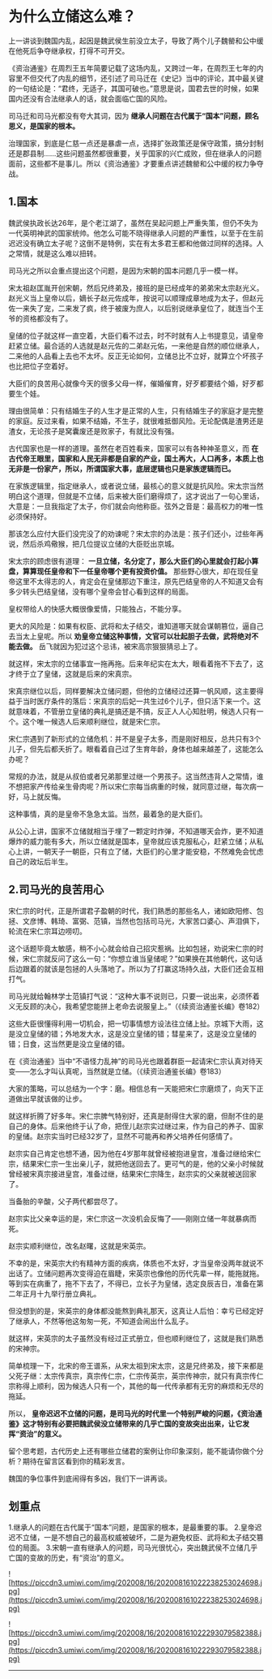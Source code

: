 # 为什么立储这么难？

上一讲谈到魏国内乱，起因是魏武侯生前没立太子，导致了两个儿子魏罃和公中缓在他死后争夺继承权，打得不可开交。

《资治通鉴》在周烈王五年简要记载了这场内乱，又跨过一年，在周烈王七年的内容里不但交代了内乱的细节，还引述了司马迁在《史记》当中的评论，其中最关键的一句结论是：“君终，无适子，其国可破也。”意思是说，国君去世的时候，如果国内还没有合法继承人的话，就会面临亡国的风险。

司马迁和司马光都没有夸大其词，因为 **继承人问题在古代属于“国本”问题，顾名思义，是国家的根本。**

治理国家，到底是仁慈一点还是暴虐一点，选择扩张政策还是保守政策，搞分封制还是郡县制……这些问题虽然都很重要，关乎国家的兴亡成败，但在继承人的问题面前，这些都不是事儿。所以《资治通鉴》才要重点讲述魏罃和公中缓的权力争夺战。

## 1.国本

魏武侯执政长达26年，是个老江湖了，虽然在吴起问题上严重失策，但仍不失为一代英明神武的国家统帅。他怎么可能不晓得继承人问题的严重性，以至于在生前迟迟没有确立太子呢？这倒不是特例，实在有太多君王都和他做过同样的选择。人之常情，就是这么难以扭转。

司马光之所以会重点提出这个问题，是因为宋朝的国本问题几乎一模一样。

宋太祖赵匡胤开创宋朝，然后兄终弟及，接班的是已经成年的弟弟宋太宗赵光义。赵光义当上皇帝以后，嫡长子赵元佐成年，按说可以顺理成章地成为太子，但赵元佐一来失了宠，二来发了疯，终于被废为庶人，以后别说继承皇位了，就连当个王爷的资格都没有了。

皇储的位子就这样一直空着，大臣们看不过去，时不时就有人上书提意见，请皇帝赶紧立储。最合适的人选就是赵元佐的二弟赵元佑，一来他是自然的顺位继承人，二来他的人品看上去也不太坏。反正无论如何，立储总比不立好，就算立个坏孩子也比把位子空着好。

大臣们的良苦用心就像今天的很多父母一样，催婚催育，好歹都要结个婚，好歹都要生个娃。

理由很简单：只有结婚生子的人生才是正常的人生，只有结婚生子的家庭才是完整的家庭。反过来看，如果不结婚，不生子，就很难抵御风险。无论配偶是渣男还是渣女，无论孩子是窝囊废还是败家子，有就比没有强。

古代国家也是一样的道理。虽然在老百姓看来，国家可以有各种神圣意义，而 **在古代帝王眼里，国家和人民无非都是自家的产业，国土再大，人口再多，本质上也无非是一份家产，所以，所谓国家大事，底层逻辑也只是家族逻辑而已。**

在家族逻辑里，指定继承人，或者说立储，最核心的意义就是抗风险。宋太宗当然明白这个道理，但就是不立储，后来被大臣们磨得烦了，这才说出了一句心里话，大意是：一旦我指定了太子，你们就会向他称臣。弦外之音是：最高权力的唯一性必须保持好。

那该怎么应付大臣们没完没了的劝谏呢？宋太宗的办法是：孩子们还小，过些年再说，然后杀鸡儆猴，把几位提议立储的大臣贬出京城。

宋太宗的顾虑很有道理： **一旦立储，名分定了，那么大臣们的心里就会打起小算盘，算算现任皇帝和下一任皇帝哪个更有投资价值。** 那些野心很大，却在现任皇帝这里不太得志的人，肯定会在皇储那边下重注，原先巴结皇帝的人不知道又会有多少转头巴结皇储，没有哪个皇帝会甘心看到这样的局面。

皇权带给人的快感大概很像爱情，只能独占，不能分享。

更大的风险是：如果有权臣、武将和太子结交，谁知道哪天就会谋朝篡位，逼自己去当太上皇呢。所以 **劝皇帝立储这种事情，文官可以壮起胆子去做，武将绝对不能去做。** 岳飞就因为犯过这个忌讳，被宋高宗狠狠猜忌上了。

就这样，宋太宗的立储事宜一拖再拖。后来年纪实在太大，眼看着拖不下去了，这才终于立了皇储，这就是后来的宋真宗。

宋真宗继位以后，同样要解决立储问题，但他的立储经过还算一帆风顺，这主要得益于当时医疗条件的落后：宋真宗的后妃一共生过6个儿子，但只活下来一个。这就意味着，不管册立皇储的典礼是搞还是不搞，反正人人心知肚明，候选人只有一个。这个唯一候选人后来顺利继位，就是宋仁宗。

宋仁宗遇到了新形式的立储危机：并不是皇子太多，而是刚好相反，总共只有3个儿子，但先后都夭折了。眼看着自己过了生育年龄，身体也越来越差了，这能怎么办呢？

常规的办法，就是从叔伯或者兄弟那里过继一个男孩子。这当然违背人之常情，谁不想把家产传给亲生骨肉呢？所以宋仁宗每当病重的时候，就同意过继，每次病一好，马上就反悔。

这种事情，真的是皇帝不急急太监。当然，最着急的是大臣们。

从公心上讲，国家不立储就相当于埋了一颗定时炸弹，不知道哪天会炸，更不知道爆炸的威力能有多大，所以立储就是国本，皇帝就应该克服私心，赶紧立储；从私心上讲，一朝天子一朝臣，只有立了储，大臣们的心里才能安稳，不然难免会忧虑自己的政坛后半生。

## 2.司马光的良苦用心

宋仁宗的时代，正是所谓君子盈朝的时代，我们熟悉的那些名人，诸如欧阳修、包拯、文彦博、韩琦、富弼、范镇，当然也包括司马光，大家苦口婆心、声泪俱下，轮流在宋仁宗耳边唠叨。

这个话题毕竟太敏感，稍不小心就会给自己招灾惹祸。比如包拯，劝说宋仁宗的时候，宋仁宗就反问了这么一句：“你想立谁当皇储呢？”如果换在其他朝代，这句话后边跟着的就该是包拯的人头落地了。所以为了打赢这场持久战，大臣们还会互相打气。

司马光就给翰林学士范镇打气说：“这种大事不说则已，只要一说出来，必须怀着义无反顾的决心，我希望您能拼上老命去说服皇上。”（《续资治通鉴长编》卷182）

这些大臣很懂得利用一切机会，把一切事情想方设法往立储上扯。京城下大雨，这是没立皇储的错；外地发大水，这是没立皇储的错；彗星来了，这是没立皇储的错；日食，这当然更是没立皇储的错。

在《资治通鉴》当中“不语怪力乱神”的司马光也跟着群臣一起请宋仁宗认真对待天变——怎么才叫认真呢，当然就是立储。（《续资治通鉴长编》卷183）

大家的策略，可以总结为一个字：磨。相信总有一天能把宋仁宗磨烦了，向天下正道做出早就该做的让步。

就这样折腾了好多年。宋仁宗脾气特别好，还真是耐得住大家的磨，但耐不住的是自己的身体。后来他终于认了命，把侄儿赵宗实过继过来，作为自己的养子、国家的皇储。赵宗实当时已经32岁了，显然不可能再和养父培养任何感情了。

赵宗实自己肯定也想不通，因为他在4岁那年就曾经被抱进皇宫，准备过继给宋仁宗，结果宋仁宗一生出亲儿子，就把他送回去了。更可气的是，他的父亲小时候就曾经被宋真宗接进皇宫，准备过继，结果宋仁宗降生，赵宗实的父亲就被送回家了。

当备胎的辛酸，父子两代都尝尽了。

赵宗实比父亲幸运的是，宋仁宗这一次没机会反悔了——刚刚立储一年就暴病而死。

赵宗实顺利继位，改名赵曙，这就是宋英宗。

不幸的是，宋英宗大约有精神方面的疾病，体质也不太好，才当皇帝没两年就说不出话了。立储问题再次变得迫在眉睫，宋英宗也像他的历代先辈一样，能拖就拖。等到实在病重了，拖不下去了，不得已，立长子为皇储，选定良辰吉日，准备在第二年正月十九举行册立典礼。

但没想到的是，宋英宗的身体都没能熬到典礼那天，这真让人后怕：幸亏已经定好了继承人，不然等他这匆匆一死，不知道会闹出什么乱子。

就这样，宋英宗的太子虽然没有经过正式册立，但也顺利继位了，这就是我们熟悉的宋神宗。

简单梳理一下，北宋的帝王谱系，从宋太祖到宋太宗，这是兄终弟及，接下来都是父死子继：太宗传真宗，真宗传仁宗，仁宗传英宗，英宗传神宗，就只有真宗传仁宗称得上顺利，因为候选人只有一个，其他的每一代传承都有无穷的麻烦和无尽的拖延。

所以， **皇帝迟迟不立储的问题，是司马光的时代里一个特别严峻的问题，《资治通鉴》这才特别有必要把魏武侯没立储带来的几乎亡国的变故突出出来，让它发挥“资治”的意义。**

留个思考题，古代历史上还有哪些立储君的案例让你印象深刻，能不能请你做个分析？期待在留言区看到你的精彩发言。

魏国的争位事件到底闹得有多凶，我们下一讲再谈。

## 划重点

1.继承人的问题在古代属于“国本”问题，是国家的根本，是最重要的事。
2.皇帝迟迟不立储，一是不想自己的最高权威被破坏，二是为避免权臣、武将和太子结交篡位的局面。
3.宋朝一直有继承人的问题，司马光很忧心，突出魏武侯不立储几乎亡国的变故的历史，有“资治”的意义。

![https://piccdn3.umiwi.com/img/202008/16/202008161022238253024698.jpg](https://piccdn3.umiwi.com/img/202008/16/202008161022238253024698.jpg)

![https://piccdn3.umiwi.com/img/202008/16/202008161022293079582388.jpg](https://piccdn3.umiwi.com/img/202008/16/202008161022293079582388.jpg)

---
